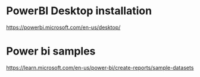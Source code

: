 
# PowerBI Desktop installation

https://powerbi.microsoft.com/en-us/desktop/

# Power bi samples

https://learn.microsoft.com/en-us/power-bi/create-reports/sample-datasets

